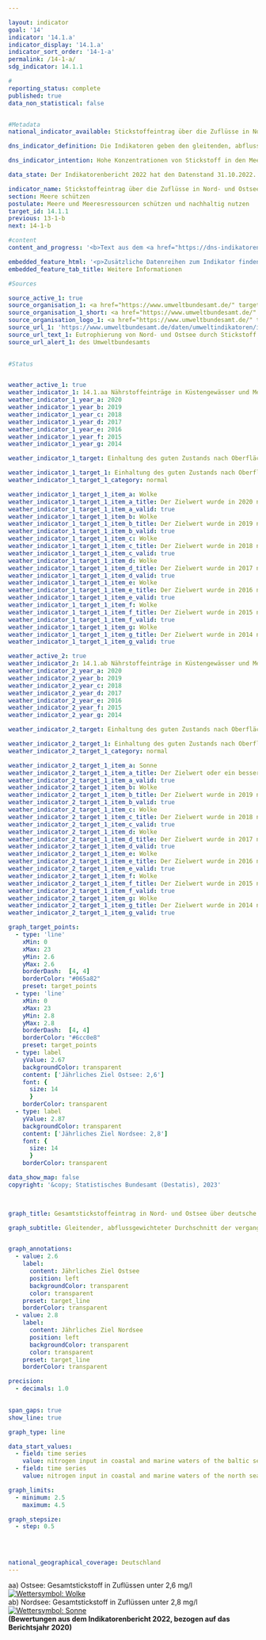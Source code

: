 ```yaml
---

layout: indicator    
goal: '14'    
indicator: '14.1.a'    
indicator_display: '14.1.a'    
indicator_sort_order: '14-1-a'    
permalink: /14-1-a/    
sdg_indicator: 14.1.1    

#
reporting_status: complete    
published: true    
data_non_statistical: false    


#Metadata    
national_indicator_available: Stickstoffeintrag über die Zuflüsse in Nord- und Ostsee    

dns_indicator_definition: Die Indikatoren geben den gleitenden, abflussgewichteten Durchschnitt der letzten fünf Jahre der Stickstoffkonzentrationen in Milligramm (<abbr title="Milligramm" tabindex="0">mg</abbr>) Stickstoff pro Liter (<abbr title="Liter" tabindex="0">l</abbr>) Wasserabfluss von Flüssen in die Nord- und Ostsee an.<sup>1</sup><br><br><small><sup>1</sup>Für die Nordsee sind dies die Flüsse Eider, Elbe, Ems, Weser, Rhein, Treene, Aarlau, Bongsieler Kanal und Miele. Für die Ostsee sind dies die Peene, Trave, Warnow, Langballigau, Füsinger Au, Koseler Au, Schwentine, Kossau, Goddesdorfer Au, Oldenburger Graben, Aalbeck, Schwartau, Lippingau, Hagener Au, Barthe, Duvenbaek, Hellbach, Maurine, Recknitz, Ryck, Stepenitz, Uecker, Wallensteingraben und Zarow.</small>    

dns_indicator_intention: Hohe Konzentrationen von Stickstoff in den Meeren können zu Eutrophierungseffekten wie Sauerstoffmangel und dadurch zum Verlust an Biodiversität und zur Zerstörung von Fisch-Aufzugsgebieten führen. Daher soll der Eintrag von Stickstoff unter 2,8&nbsp;<abbr title="Milligramm" tabindex="0">mg</abbr> Stickstoff pro Liter Abfluss für die in die Nordsee einmündenden Flüsse und unter 2,6&nbsp;<abbr title="Milligramm" tabindex="0">mg</abbr> Stickstoff pro Liter für die in die Ostsee einmündenden Flüsse liegen. Dies entspricht den im Rahmen der Umsetzung der Wasserrahmenrichtlinie (<abbr title="Wasserrahmenrichtlinie" tabindex="0">WRRL</abbr>) vereinbarten Bewirtschaftungszielen der Oberflächengewässerverordnung (<abbr title="Oberflächengewässerverordnung" tabindex="0">OGewV</abbr>) sowie den Zielen der Meeresstrategie-Rahmenrichtlinie (<abbr title="EG-Meeresstrategie-Rahmenrichtlinie" tabindex="0">MSRL</abbr>) und des Ostseeaktionsplans.    

data_state: Der Indikatorenbericht 2022 hat den Datenstand 31.10.2022. Die Daten auf dieser Plattform werden regelmäßig aktualisiert, sodass online aktuellere Daten verfügbar sein können als im <a href="https://dns-indikatoren.de/publications_reports/">Indikatorenbericht 2022</a> veröffentlicht.    

indicator_name: Stickstoffeintrag über die Zuflüsse in Nord- und Ostsee    
section: Meere schützen    
postulate: Meere und Meeresressourcen schützen und nachhaltig nutzen    
target_id: 14.1.1    
previous: 13-1-b    
next: 14-1-b    

#content     
content_and_progress: '<b>Text aus dem <a href="https://dns-indikatoren.de/publications_reports/">Indikatorenbericht 2022&nbsp;</a></b><br><br>Eine Hauptursache für den Stickstoffeintrag über die Zuflüsse in Nord- und Ostsee ist der Stickstoffüberschuss in der Landwirtschaft, der in Indikator <a href="www.dnsTestEnvironment.github.io/dns-indicators/2-1-a">2.1.a</a> gemessen wird. Neben Stickstoff führt auch Phosphor zur Eutrophierung. Die Phosphorbelastung der Flüsse wird in Indikator <a href="www.dnsTestEnvironment.github.io/dns-indicators/6-1-a">6.1.a</a> separat betrachtet.<br><br>Berechnungsgrundlage für diesen Indikator bilden einerseits Messdaten zu Stickstoffkonzentrationen, andererseits Messdaten zum Wasserabfluss kleiner und großer Nord- und Ostseezuflüsse, die das Umweltbundesamt (<abbr title="Umweltbundesamt" tabindex="0">UBA</abbr>) nach Angaben der Bundesländer <abbr title="beziehungsweise" tabindex="0">bzw.</abbr> Flussgebietsgemeinschaften zusammenstellt. Dabei werden auch kleinere Flüsse berücksichtigt, die nicht direkt in die Nord- <abbr title="beziehungsweise" tabindex="0">bzw.</abbr> Ostsee, sondern in einen größeren Fluss münden. Hier sind die Messstellen so gewählt, dass jeweils die Daten der letzten Messstellen vor dem Zusammenfließen beider Flüsse berücksichtigt werden. Berücksichtigt wird darüber hinaus auch der Rhein, der nicht in Deutschland mündet. Hier werden die Werte an dem Punkt gemessen, wo der Rhein Deutschland verlässt (Messstelle bei Kleve, Ortsteil Bimmen).<br><br>Die Stickstoffkonzentrationen der einzelnen Flüsse werden abflussgewichtet gemittelt, sodass große Flüsse mit großen Wasserabflussmengen den Durchschnitt stärker beeinflussen als kleine Flüsse. Damit einzelne Extremereignisse wie Hochwasser oder Dürre, die punktuell zu sehr hohen oder sehr niedrigen Stickstoffeinträgen führen, die Darstellung der Entwicklung nicht verzerren, werden die Werte als gleitender Fünfjahresdurchschnitt betrachtet.<br><br>Die abflussgewichtete Stickstoffkonzentration über alle Nord- und Ostseezuflüsse zeigt seit Beginn der Zeitreihe einen abnehmenden Trend, wobei der Rückgang der Konzentrationen in der Nordsee ausgeprägter als in der Ostsee ist. Im Mittel 2016&nbsp;bis 2020&nbsp;wiesen die Nordseezuflüsse eine Konzentration von 2,8&nbsp;<abbr title="Milligramm pro Liter" tabindex="0">mg/l</abbr> auf und erreichten damit gemeinsam erstmals den Zielwert. Die Zuflüsse der Ostsee erreichten im gleichen Zeitraum eine Konzentration von 3,1&nbsp;<abbr title="Milligramm pro Liter" tabindex="0">mg/l</abbr> und lagen damit deutlich über der Obergrenze von 2,6&nbsp;<abbr title="Milligramm pro Liter" tabindex="0">mg/l</abbr>.<br><br>Im Unterschied zum aggregierten Indikator 14.1.a „Stickstoffeintrag über die Zuflüsse in Nord- und Ostsee“ ist es zum Erreichen eines guten Zustandes gemäß der <abbr title="Oberflächengewässerverordnung" tabindex="0">OGewV</abbr> jedoch erforderlich, dass jeder einzelne Fluss den Bewirtschaftungszielwert einhält. Dies wird derzeit weder für die Nord- noch für die Ostsee erreicht.<br><br>Von den großen Ostseezuflüssen Peene, Trave und Warnow erreichte nur die Warnow 2016&nbsp;bis 2020&nbsp;den Bewirtschaftungszielwert. Für Peene und Trave zeigte sich jedoch ein leichter Rückgang der Fünfjahresdurchschnitte der Konzentrationen von 0,1&nbsp;<abbr title="Milligramm pro Liter" tabindex="0">mg/l</abbr>. Bei den kleinen Ostseezuflüssen lagen die Stickstoffkonzentrationen im Fünfjahresdurchschnitt mit bis zu 5,9&nbsp;<abbr title="Milligramm pro Liter" tabindex="0">mg/l</abbr> teilweise noch um ein Vielfaches über dem Bewirtschaftungszielwert, der nur von einem Viertel der kleinen Flüsse erreicht wurde.<br><br>Bei den Nordseezuflüssen erreichte 2016&nbsp;bis 2020&nbsp;nur der Rhein den Bewirtschaftungszielwert und war daher hauptverantwortlich für das gemeinsame, abflussgewichtete Erreichen des Zielwerts. Mit Ausnahme der Elbe waren die Fünfjahresdurchschnitte der Konzentrationen für alle großen Nordseezuflüsse (Ems, Weser, Rhein und Eider) mit Abnahmen von 0,1&nbsp;bis 0,2&nbsp;<abbr title="Milligramm pro Liter" tabindex="0">mg/l</abbr> rückläufig. Bei den kleinen Nordseezuflüssen lagen die Stickstoffkonzentrationen im Fünfjahresdurchschnitt im Zeitraum 2016&nbsp;bis 2020&nbsp;zwischen 2,6&nbsp;bis 3,5&nbsp;<abbr title="Milligramm pro Liter" tabindex="0">mg/l</abbr> und wiesen auch hier einen leichten Rückgang auf.'    

embedded_feature_html: '<p>Zusätzliche Datenreihen zum Indikator finden Sie <a href="https://dnsTestEnvironment.github.io/dns-indicators/public/AddInfos/de/14_1_a.pdf" target="_blank" >hier</a>.</p><br><small>Hinweis: PDF-Dokumente können Sie sich (je nach Browsereinstellung) direkt in Ihrem Browser anzeigen lassen oder Sie laden das PDF-Dokument herunter und öffnen es mit einem PDF-Reader Ihrer Wahl. Eine Anleitung wie Sie für ausgewählte Browser die entsprechende Einstellung ändern können, finden Sie <a href="https://dns-indikatoren.de/guidance/">hier</a>.</small>'
embedded_feature_tab_title: Weitere Informationen    

#Sources    

source_active_1: true
source_organisation_1: <a href="https://www.umweltbundesamt.de/" target="_blank" onclick="return confirm_alert('des Umweltbundesamts')">Umweltbundesamt nach Angaben der Länder und Flussgebietsgemeinschaften</a>
source_organisation_1_short: <a href="https://www.umweltbundesamt.de/" target="_blank" onclick="return confirm_alert('des Umweltbundesamts')">Umweltbundesamt nach Angaben der Länder und Flussgebietsgemeinschaften</a>
source_organisation_logo_1: <a href="https://www.umweltbundesamt.de/" target="_blank" onclick="return confirm_alert('des Umweltbundesamts')"><img src="www.dnsTestEnvironment.github.io/dns-indicators/public/OrgImgDe/uba.png" alt="Umweltbundesamt nach Angaben der Länder und Flussgebietsgemeinschaften" title=" Klicken Sie hier um zur Homepage der Organisation Umweltbundesamt nach Angaben der Länder und Flussgebietsgemeinschaften zu gelangen." style="height:60px; width:148px; border:transparent"/></a>
source_url_1: 'https://www.umweltbundesamt.de/daten/umweltindikatoren/indikator-eutrophierung-der-meere'
source_url_text_1: Eutrophierung von Nord- und Ostsee durch Stickstoff
source_url_alert_1: des Umweltbundesamts
    

#Status    


weather_active_1: true
weather_indicator_1: 14.1.aa Nährstoffeinträge in Küstengewässer und Meeresgewässer – Stickstoffeintrag über die Zuflüsse in die Ostsee
weather_indicator_1_year_a: 2020
weather_indicator_1_year_b: 2019
weather_indicator_1_year_c: 2018
weather_indicator_1_year_d: 2017
weather_indicator_1_year_e: 2016
weather_indicator_1_year_f: 2015
weather_indicator_1_year_g: 2014

weather_indicator_1_target: Einhaltung des guten Zustands nach Oberflächengewässerverordnung (Jahresmittelwerte für Gesamtstickstoff bei in die Ostsee mündenden Flüssen sollen 2,6&nbsp;Milligramm pro Liter nicht überschreiten)

weather_indicator_1_target_1: Einhaltung des guten Zustands nach Oberflächengewässerverordnung (Jahresmittelwerte für Gesamtstickstoff bei in die Ostsee mündenden Flüssen sollen 2,6&nbsp;Milligramm pro Liter nicht überschreiten)
weather_indicator_1_target_1_category: normal

weather_indicator_1_target_1_item_a: Wolke
weather_indicator_1_target_1_item_a_title: Der Zielwert wurde in 2020 nicht erreicht, aber die durchschnittliche Entwicklung wies in die gewünschte Richtung.
weather_indicator_1_target_1_item_a_valid: true
weather_indicator_1_target_1_item_b: Wolke
weather_indicator_1_target_1_item_b_title: Der Zielwert wurde in 2019 nicht erreicht, aber die durchschnittliche Entwicklung wies in die gewünschte Richtung.
weather_indicator_1_target_1_item_b_valid: true
weather_indicator_1_target_1_item_c: Wolke
weather_indicator_1_target_1_item_c_title: Der Zielwert wurde in 2018 nicht erreicht, aber die durchschnittliche Entwicklung wies in die gewünschte Richtung.
weather_indicator_1_target_1_item_c_valid: true
weather_indicator_1_target_1_item_d: Wolke
weather_indicator_1_target_1_item_d_title: Der Zielwert wurde in 2017 nicht erreicht, aber die durchschnittliche Entwicklung wies in die gewünschte Richtung.
weather_indicator_1_target_1_item_d_valid: true
weather_indicator_1_target_1_item_e: Wolke
weather_indicator_1_target_1_item_e_title: Der Zielwert wurde in 2016 nicht erreicht, aber die durchschnittliche Entwicklung wies in die gewünschte Richtung.
weather_indicator_1_target_1_item_e_valid: true
weather_indicator_1_target_1_item_f: Wolke
weather_indicator_1_target_1_item_f_title: Der Zielwert wurde in 2015 nicht erreicht, aber die durchschnittliche Entwicklung wies in die gewünschte Richtung.
weather_indicator_1_target_1_item_f_valid: true
weather_indicator_1_target_1_item_g: Wolke
weather_indicator_1_target_1_item_g_title: Der Zielwert wurde in 2014 nicht erreicht, aber die durchschnittliche Entwicklung wies in die gewünschte Richtung.
weather_indicator_1_target_1_item_g_valid: true

weather_active_2: true
weather_indicator_2: 14.1.ab Nährstoffeinträge in Küstengewässer und Meeresgewässer – Stickstoffeintrag über die Zuflüsse in die Nordsee
weather_indicator_2_year_a: 2020
weather_indicator_2_year_b: 2019
weather_indicator_2_year_c: 2018
weather_indicator_2_year_d: 2017
weather_indicator_2_year_e: 2016
weather_indicator_2_year_f: 2015
weather_indicator_2_year_g: 2014

weather_indicator_2_target: Einhaltung des guten Zustands nach Oberflächengewässerverordnung (Jahresmittelwerte für Gesamtstickstoff bei in die Nordsee mündenden Flüssen sollen 2,8&nbsp;Milligramm pro Liter nicht überschreiten)

weather_indicator_2_target_1: Einhaltung des guten Zustands nach Oberflächengewässerverordnung (Jahresmittelwerte für Gesamtstickstoff bei in die Nordsee mündenden Flüssen sollen 2,8&nbsp;Milligramm pro Liter nicht überschreiten)
weather_indicator_2_target_1_category: normal

weather_indicator_2_target_1_item_a: Sonne
weather_indicator_2_target_1_item_a_title: Der Zielwert oder ein besserer Wert wurde in 2020 erreicht und die durchschnittliche Veränderung deutete nicht in Richtung einer Verschlechterung.
weather_indicator_2_target_1_item_a_valid: true
weather_indicator_2_target_1_item_b: Wolke
weather_indicator_2_target_1_item_b_title: Der Zielwert wurde in 2019 nicht erreicht, aber die durchschnittliche Entwicklung wies in die gewünschte Richtung.
weather_indicator_2_target_1_item_b_valid: true
weather_indicator_2_target_1_item_c: Wolke
weather_indicator_2_target_1_item_c_title: Der Zielwert wurde in 2018 nicht erreicht, aber die durchschnittliche Entwicklung wies in die gewünschte Richtung.
weather_indicator_2_target_1_item_c_valid: true
weather_indicator_2_target_1_item_d: Wolke
weather_indicator_2_target_1_item_d_title: Der Zielwert wurde in 2017 nicht erreicht, aber die durchschnittliche Entwicklung wies in die gewünschte Richtung.
weather_indicator_2_target_1_item_d_valid: true
weather_indicator_2_target_1_item_e: Wolke
weather_indicator_2_target_1_item_e_title: Der Zielwert wurde in 2016 nicht erreicht, aber die durchschnittliche Entwicklung wies in die gewünschte Richtung.
weather_indicator_2_target_1_item_e_valid: true
weather_indicator_2_target_1_item_f: Wolke
weather_indicator_2_target_1_item_f_title: Der Zielwert wurde in 2015 nicht erreicht, aber die durchschnittliche Entwicklung wies in die gewünschte Richtung.
weather_indicator_2_target_1_item_f_valid: true
weather_indicator_2_target_1_item_g: Wolke
weather_indicator_2_target_1_item_g_title: Der Zielwert wurde in 2014 nicht erreicht, aber die durchschnittliche Entwicklung wies in die gewünschte Richtung.
weather_indicator_2_target_1_item_g_valid: true    

graph_target_points:
  - type: 'line'
    xMin: 0
    xMax: 23
    yMin: 2.6
    yMax: 2.6
    borderDash:  [4, 4]
    borderColor: "#065a82"
    preset: target_points
  - type: 'line'
    xMin: 0
    xMax: 23
    yMin: 2.8
    yMax: 2.8
    borderDash:  [4, 4]
    borderColor: "#6cc0e8"
    preset: target_points
  - type: label
    yValue: 2.67
    backgroundColor: transparent
    content: ['Jährliches Ziel Ostsee: 2,6']
    font: {
      size: 14
      }
    borderColor: transparent
  - type: label
    yValue: 2.87
    backgroundColor: transparent
    content: ['Jährliches Ziel Nordsee: 2,8']
    font: {
      size: 14
      }
    borderColor: transparent    

data_show_map: false    
copyright: '&copy; Statistisches Bundesamt (Destatis), 2023'    

    

graph_title: Gesamtstickstoffeintrag in Nord- und Ostsee über deutsche Zuflüsse    

graph_subtitle: Gleitender, abflussgewichteter Durchschnitt der vergangenen 5 Jahre    


graph_annotations:
  - value: 2.6
    label:
      content: Jährliches Ziel Ostsee
      position: left
      backgroundColor: transparent
      color: transparent
    preset: target_line
    borderColor: transparent
  - value: 2.8
    label:
      content: Jährliches Ziel Nordsee
      position: left
      backgroundColor: transparent
      color: transparent
    preset: target_line
    borderColor: transparent    

precision: 
  - decimals: 1.0
        

span_gaps: true    
show_line: true    

graph_type: line    

data_start_values: 
  - field: time series
    value: nitrogen input in coastal and marine waters of the baltic sea
  - field: time series
    value: nitrogen input in coastal and marine waters of the north sea    

graph_limits: 
  - minimum: 2.5
    maximum: 4.5    

graph_stepsize: 
  - step: 0.5
        

            

national_geographical_coverage: Deutschland        
---
```



<div>
  <div class="my-header">
    <label class="default">aa) Ostsee: Gesamtstickstoff in Zuflüssen unter 2,6&nbsp;mg/l
      <a href="www.dnsTestEnvironment.github.io/dns-indicators/status"><img src="https://g205sdgs.github.io/sdg-indicators/public/Wettersymbole/Wolke.png" title="Der Zielwert wurde in 2020 nicht erreicht, aber die durchschnittliche Entwicklung wies in die gewünschte Richtung." alt="Wettersymbol: Wolke"/>
      </a>
    </label>
  </div>
</div>
<div>
  <div class="my-header">
    <label class="default">ab) Nordsee: Gesamtstickstoff in Zuflüssen unter 2,8&nbsp;mg/l
      <a href="www.dnsTestEnvironment.github.io/dns-indicators/status"><img src="https://g205sdgs.github.io/sdg-indicators/public/Wettersymbole/Sonne.png" title="Der Zielwert oder ein besserer Wert wurde in 2020 erreicht und die durchschnittliche Veränderung deutete nicht in Richtung einer Verschlechterung." alt="Wettersymbol: Sonne"/>
      </a>
    </label>
  </div>
</div>
<div class="my-header-note">
  <label class="default"><b>(Bewertungen aus dem Indikatorenbericht 2022, bezogen auf das Berichtsjahr 2020)
  </b></label>
</div>